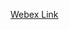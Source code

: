 [Webex Link](https://lumifygroup.webex.com/lumifygroup/j.php?MTID=m9526178cc5132952c04547f32c4da1fe) 